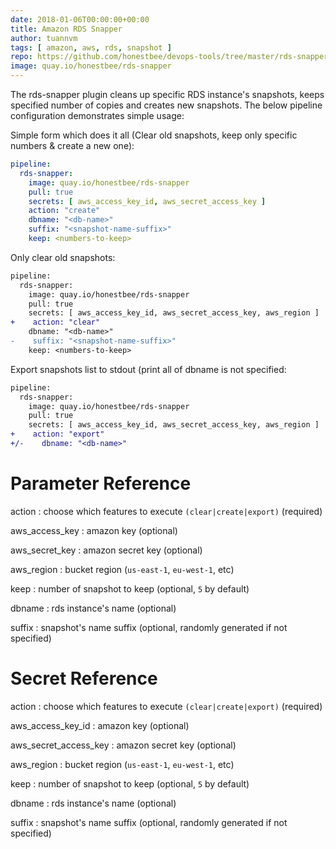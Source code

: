 ```yaml
---
date: 2018-01-06T00:00:00+00:00
title: Amazon RDS Snapper
author: tuannvm
tags: [ amazon, aws, rds, snapshot ]
repo: https://github.com/honestbee/devops-tools/tree/master/rds-snapper
image: quay.io/honestbee/rds-snapper
---
```


The rds-snapper plugin cleans up specific RDS instance's snapshots, keeps specified number of copies and creates new snapshots. The below pipeline configuration demonstrates simple usage:

Simple form which does it all (Clear old snapshots, keep only specific numbers & create a new one):

```yaml
pipeline:
  rds-snapper:
    image: quay.io/honestbee/rds-snapper
    pull: true
    secrets: [ aws_access_key_id, aws_secret_access_key ]
    action: "create"
    dbname: "<db-name>"
    suffix: "<snapshot-name-suffix>"
    keep: <numbers-to-keep>
```

Only clear old snapshots:

```diff
pipeline:
  rds-snapper:
    image: quay.io/honestbee/rds-snapper
    pull: true
    secrets: [ aws_access_key_id, aws_secret_access_key, aws_region ]
+    action: "clear"
    dbname: "<db-name>"
-    suffix: "<snapshot-name-suffix>"
    keep: <numbers-to-keep>
```

Export snapshots list to stdout (print all of dbname is not specified:

```diff
pipeline:
  rds-snapper:
    image: quay.io/honestbee/rds-snapper
    pull: true
    secrets: [ aws_access_key_id, aws_secret_access_key, aws_region ]
+    action: "export"
+/-    dbname: "<db-name>"
```

# Parameter Reference

action
: choose which features to execute `(clear|create|export)` (required)

aws_access_key
: amazon key (optional)

aws_secret_key
: amazon secret key (optional)

aws_region
: bucket region (`us-east-1`, `eu-west-1`, etc)

keep
: number of snapshot to keep (optional, `5` by default)

dbname
: rds instance's name (optional)

suffix
: snapshot's name suffix (optional, randomly generated if not specified)

# Secret Reference

action
: choose which features to execute `(clear|create|export)` (required)

aws_access_key_id
: amazon key (optional)

aws_secret_access_key
: amazon secret key (optional)

aws_region
: bucket region (`us-east-1`, `eu-west-1`, etc)

keep
: number of snapshot to keep (optional, `5` by default)

dbname
: rds instance's name (optional)

suffix
: snapshot's name suffix (optional, randomly generated if not specified)